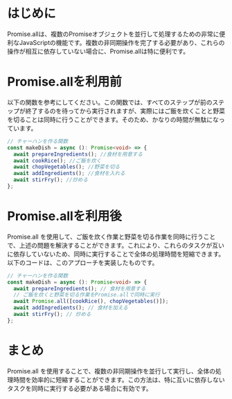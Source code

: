 # はじめに

Promise.allは、複数のPromiseオブジェクトを並行して処理するための非常に便利なJavaScriptの機能です。複数の非同期操作を完了する必要があり、これらの操作が相互に依存していない場合に、Promise.allは特に便利です。

# Promise.allを利用前

以下の関数を参考にしてください。この関数では、すべてのステップが前のステップが終了するのを待ってから実行されますが、実際にはご飯を炊くことと野菜を切ることは同時に行うことができます。そのため、かなりの時間が無駄になっています。

```typescript:example.ts
// チャーハンを作る関数
const makeDish = async (): Promise<void> => {
  await prepareIngredients(); //食材を用意する
  await cookRice(); //ご飯を炊く
  await chopVegetables(); //野菜を切る
  await addIngredients(); //食材を入れる
  await stirFry(); //炒める
};
```

# Promise.allを利用後

Promise.all を使用して、ご飯を炊く作業と野菜を切る作業を同時に行うことで、上述の問題を解決することができます。これにより、これらのタスクが互いに依存していないため、同時に実行することで全体の処理時間を短縮できます。以下のコードは、このアプローチを実装したものです。

```typescript:example.ts
// チャーハンを作る関数
const makeDish = async (): Promise<void> => {
  await prepareIngredients(); // 食材を用意する
  // ご飯を炊くと野菜を切る作業をPromise.allで同時に実行
  await Promise.all([cookRice(), chopVegetables()]);
  await addIngredients(); // 食材を加える
  await stirFry(); // 炒める
};
```

# まとめ

Promise.all を使用することで、複数の非同期操作を並行して実行し、全体の処理時間を効率的に短縮することができます。この方法は、特に互いに依存しないタスクを同時に実行する必要がある場合に有効です。
